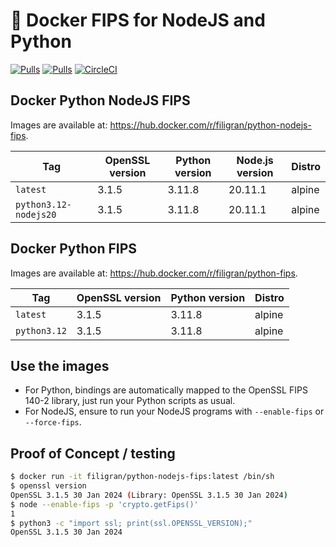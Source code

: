 # 🐳 Docker FIPS for NodeJS and Python

[![Pulls](https://img.shields.io/docker/pulls/filigran/python-nodejs-fips.svg?style=flat-square)](https://hub.docker.com/r/filigran/python-nodejs-fips/)
[![Pulls](https://img.shields.io/docker/pulls/filigran/python-fips.svg?style=flat-square)](https://hub.docker.com/r/filigran/python-fips/)
[![CircleCI](https://img.shields.io/circleci/project/github/FiligranHQ/docker-python-nodejs-fips.svg?style=flat-square)](https://circleci.com/gh/FiligranHQ/docker-python-nodejs-fips)

## Docker Python NodeJS FIPS

Images are available at: https://hub.docker.com/r/filigran/python-nodejs-fips.

Tag | OpenSSL version | Python version | Node.js version | Distro
--- | --- | --- | --- | ---
`latest` | 3.1.5 | 3.11.8 | 20.11.1 | alpine
`python3.12-nodejs20` | 3.1.5 | 3.11.8 | 20.11.1 | alpine

## Docker Python FIPS

Images are available at: https://hub.docker.com/r/filigran/python-fips.

Tag | OpenSSL version | Python version | Distro
--- | --- | --- | ---
`latest` | 3.1.5 | 3.11.8 | alpine
`python3.12` | 3.1.5 | 3.11.8 | alpine

## Use the images

* For Python, bindings are automatically mapped to the OpenSSL FIPS 140-2 library, just run your Python scripts as usual.
* For NodeJS, ensure to run your NodeJS programs with `--enable-fips` or `--force-fips`.

## Proof of Concept / testing

```bash
$ docker run -it filigran/python-nodejs-fips:latest /bin/sh
$ openssl version
OpenSSL 3.1.5 30 Jan 2024 (Library: OpenSSL 3.1.5 30 Jan 2024)
$ node --enable-fips -p 'crypto.getFips()'
1
$ python3 -c "import ssl; print(ssl.OPENSSL_VERSION);"
OpenSSL 3.1.5 30 Jan 2024
```